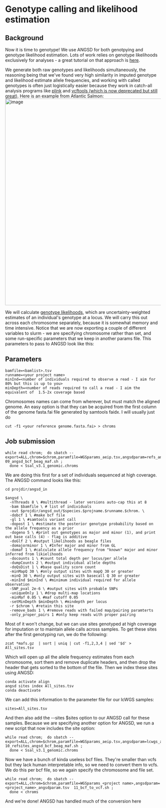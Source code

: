 # Genotype calling and likelihood estimation

## Background
Now it is time to genotype! 
We use ANGSD for both genotpying and genotype likelihood estimation. Lots of work relies on genotype likelihoods exclusively for analyses - a great tutorial on that approach is [here](https://github.com/nt246/lcwgs-guide-tutorial/tree/main). 

We generate both raw genotypes and likelihoods simultaneously, the reasoning being that we've found very high similarity in imputed genotype and likelihood estimate allele frequencies, and working with called genotypes is often just logistically easier because they work in catch-all analysis programs like [plink](https://zzz.bwh.harvard.edu/plink/plink2.shtml) and [vcftools (which is now deprecated but still great)](https://vcftools.github.io/index.html). Here is an example from Atlantic Salmon:
<img width="669" alt="image" src="https://github.com/TonyKess/genotyping_hpc/assets/33424749/1bbe3348-cbf8-46e9-a2a7-3e0778d87d04">

We will calculate [genotype likelihoods](https://www.ncbi.nlm.nih.gov/pmc/articles/PMC3593722/), which are uncertainty-weighted estimates of an individual's genotype at a locus. We will carry this out across each chromosome separately, because it is somewhat memory and time intensive. Notice that we are now exporting a couple of different variables to slurm - we are specifying chromosome rather than set, and some run-specific parameters that we keep in another params file. This parameters to pass to ANGSD look like this:

## Parameters
```
bamfile=<bamlist>.tsv
runname=<your project name>
minInd=<number of individuals required to observe a read - I aim for 80% but this is up to you>
minDepth=<number of reads required to call a read - I aim the equivalent of  1.5-2x coverage based 
```

Chromosomes names can come from wherever, but must match the aligned genome. An easy option is that they can be acquired from the first column of the genome fasta.fai file generated by samtools faidx. I will usually just do 

```
cut -f1 <your reference genome.fasta.fai> > chroms

```

## Job submission

```
while read chrom;  do sbatch --export=ALL,chrom=$chrom,paramfile=WGSparams_aeip.tsv,angsdparam=refs_angsdparam.tsv  09_angsd_bcf_beag_maf.sh ;  
  done < Ssal_v3.1_genomic.chroms
```
We are doing this first for a set of individuals sequenced at high coverage. The ANGSD command looks like this:

```
cd projdir/angsd_in

$angsd \
  -nThreads 8 \ #multithread - later versions auto-cap this at 8 
  -bam $bamfile \ # list of individuals
  -out $projdir/angsd_out/$species.$projname.$runname.$chrom. \ 
  -dobcf 1 \ #make bcf file
  -gl 1 \ #samtools variant call
  -dopost 1 \ #estimate the posterior genotype probability based on the allele frequency as a prior
  -dogeno 5 \ #print out genotypes as major and minor (1), and print out base calls (4) - flag is additive
  -doGlf 2 \ #output likelihoods as beagle files
  -domajorminor 1 \ #Infer major and minor from GL
  -domaf 1 \ #calculate allele frequency from "known" major and minor inferred from likielihoods
  -docounts 1 \ #count total depth per locus/per allele
  -dumpCounts 2 \ #output individual allele depths
  -doQsDist 1 \ #base quality score count
  -minMapQ 30 \ #only output sites with mapQ 30 or greater
  -minQ 30 \ #only output sites with basecall Q 30 or greater
  -minInd $minInd \ #minimum individual required for allele observation
  -SNP_pval 2e-6 \ #output sites with probable SNPs 
  -uniqueOnly 1 \ #drop multi-map locations
  -minMaf 0.05 \ #maf cutoff 0.05
  -setMinDepth $minDepth \ #mindepth per locus
  -r $chrom \ #retain this site
  -remove_bads 1 \ #remove reads with failed map/pairing paramterts
  -only_proper_pairs 1 #only keep reads with proper pairing
 ```
Most of it won't change, but we can use sites genotyped at high coverage for imputation or to maintain allele calls across samples. To get these sites after the first genotyping run, we do the following:

```
zcat *mafs.gz  | sort | uniq | cut -f1,2,3,4 | sed '$d' > All_sites.tsv
```

Which will open up all the allele frequency estimates from each chromosome, sort them and remove duplicate headers, and then drop the header that gets sorted to the bottom of the file.  Then we index these sites using ANGSD:

```
conda activate align
angsd sites index All_sites.tsv
conda deactivate 
```
We can add this information to the parameter file for our lcWGS samples:

```
sites=All_sites.tsv
```
And then also add the --sites $sites option to our ANGSD call for these samples. Because we are specifying another option for ANGSD, we run a new script that now includes the site option:

```
while read chrom;  do sbatch --export=ALL,chrom=$chrom,paramfile=WGSparams_aeip.tsv,angsdparam=lcwgs_angsdparam.tsv  10_refsites_angsd_bcf_beag_maf.sh ;  
  done < Ssal_v3.1_genomic.chroms 
```

Now we have a bunch of kinda useless bcf files. They're smaller than vcfs but they lack human interpretable info, so we need to convert them to vcfs. We do this per bcf file, so we again specify the chromosome and file set.

```
while read chrom;  do sbatch --export=ALL,chrom=$chrom,paramfile=WGSparams_<project name>,angsdparam=<project_name>_angsdparam.tsv  11_bcf_to_vcf.sh ;  
  done < chroms
```

And we're done! ANGSD has handled much of the conversion here
